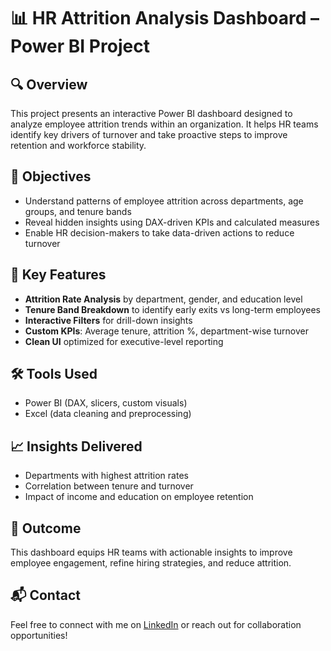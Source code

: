 # 📊 HR Attrition Analysis Dashboard – Power BI Project

## 🔍 Overview
This project presents an interactive Power BI dashboard designed to analyze employee attrition trends within an organization. It helps HR teams identify key drivers of turnover and take proactive steps to improve retention and workforce stability.

## 🎯 Objectives
- Understand patterns of employee attrition across departments, age groups, and tenure bands
- Reveal hidden insights using DAX-driven KPIs and calculated measures
- Enable HR decision-makers to take data-driven actions to reduce turnover

## 📌 Key Features
- **Attrition Rate Analysis** by department, gender, and education level
- **Tenure Band Breakdown** to identify early exits vs long-term employees
- **Interactive Filters** for drill-down insights
- **Custom KPIs**: Average tenure, attrition %, department-wise turnover
- **Clean UI** optimized for executive-level reporting

## 🛠️ Tools Used
- Power BI (DAX, slicers, custom visuals)
- Excel (data cleaning and preprocessing)

## 📈 Insights Delivered
- Departments with highest attrition rates
- Correlation between tenure and turnover
- Impact of income and education on employee retention

## 🚀 Outcome
This dashboard equips HR teams with actionable insights to improve employee engagement, refine hiring strategies, and reduce attrition.

## 📬 Contact
Feel free to connect with me on [LinkedIn](https://www.linkedin.com/in/sushma-sivaji-481485210/) or reach out for collaboration opportunities!
